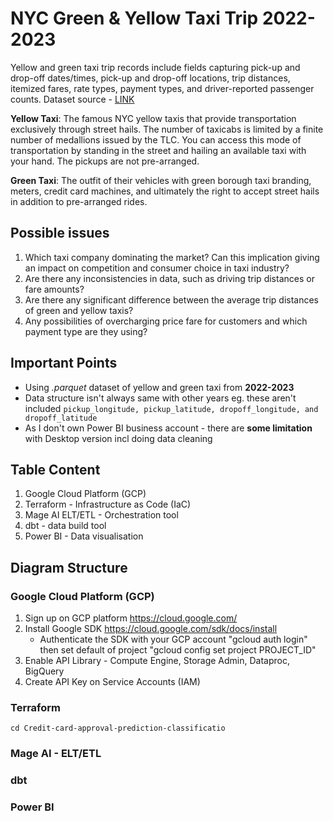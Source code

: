 # NYC Green & Yellow Taxi Trip 2022-2023
Yellow and green taxi trip records include fields capturing pick-up and drop-off dates/times, pick-up and drop-off locations, trip distances, itemized fares, rate types, payment types, and driver-reported passenger counts. Dataset source - [LINK](https://www.nyc.gov/site/tlc/about/tlc-trip-record-data.page)

**Yellow Taxi**: The famous NYC yellow taxis that provide transportation exclusively through street hails. The number of taxicabs is limited by a finite number of medallions issued by the TLC. You can access this mode of transportation by standing in the street and hailing an available taxi with your hand. The pickups are not pre-arranged.

**Green Taxi**: The outfit of their vehicles with green borough taxi branding, meters, credit card machines, and ultimately the right to accept street hails in addition to pre-arranged rides.

## Possible issues 
1. Which taxi company dominating the market? Can this implication giving an impact on competition and consumer choice in taxi industry?
2. Are there any inconsistencies in data, such as driving trip distances or fare amounts?
3. Are there any significant difference between the average trip distances of green and yellow taxis?
4. Any possibilities of overcharging price fare for customers and which payment type are they using?


## Important Points
* Using *.parquet* dataset of yellow and green taxi from **2022-2023** 
* Data structure isn't always same with other years eg. these aren't included `pickup_longitude, pickup_latitude, dropoff_longitude, and dropoff_latitude`
* As I don't own Power BI business account - there are **some limitation** with Desktop version incl doing data cleaning

## Table Content
1. Google Cloud Platform (GCP) 
2. Terraform - Infrastructure as Code (IaC) 
3. Mage AI ELT/ETL - Orchestration tool  
4. dbt - data build tool  
5. Power BI - Data visualisation  

## Diagram Structure

### Google Cloud Platform (GCP)
1. Sign up on GCP platform https://cloud.google.com/
2. Install Google SDK https://cloud.google.com/sdk/docs/install
    - Authenticate the SDK with your GCP account "gcloud auth login" then set default of project "gcloud config set project PROJECT_ID"
4. Enable API Library - Compute Engine, Storage Admin, Dataproc, BigQuery
5. Create API Key on Service Accounts (IAM)

### Terraform
```cd Credit-card-approval-prediction-classificatio```
<pip install mage-ai>

### Mage AI - ELT/ETL

### dbt 

### Power BI

